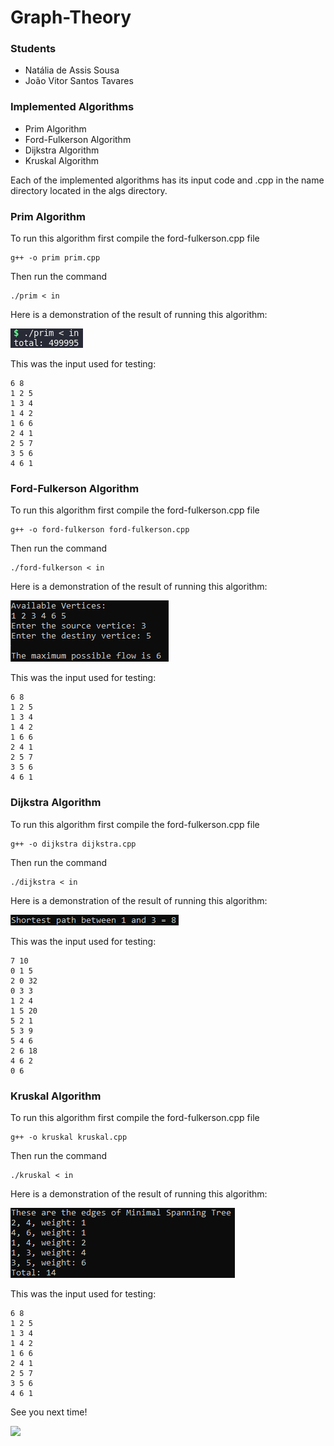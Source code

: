 # Graph-Theory

### Students
 - Natália de Assis Sousa
 - João Vitor Santos Tavares

### Implemented Algorithms

- Prim Algorithm
- Ford-Fulkerson Algorithm
- Dijkstra Algorithm
- Kruskal Algorithm

Each of the implemented algorithms has its input
code and .cpp in the name directory located in the algs directory.

### Prim Algorithm

To run this algorithm first compile the ford-fulkerson.cpp file

``` 
g++ -o prim prim.cpp
```

Then run the command

```
./prim < in
```

Here is a demonstration of the result of running this algorithm:

![](https://github.com/JT4v4res/Graph-Theory/blob/527e5f22d1ae79974ed13718bc1da515c6bc7aab/imgs/prim.png)

This was the input used for testing:

```
6 8
1 2 5
1 3 4
1 4 2
1 6 6
2 4 1
2 5 7
3 5 6
4 6 1
```

### Ford-Fulkerson Algorithm

To run this algorithm first compile the ford-fulkerson.cpp file

``` 
g++ -o ford-fulkerson ford-fulkerson.cpp
```

Then run the command

```
./ford-fulkerson < in
```

Here is a demonstration of the result of running this algorithm:

![](https://github.com/JT4v4res/Graph-Theory/blob/main/imgs/ford-fulkerson.png)

This was the input used for testing:

```
6 8
1 2 5
1 3 4
1 4 2
1 6 6
2 4 1
2 5 7
3 5 6
4 6 1
```

### Dijkstra Algorithm

To run this algorithm first compile the ford-fulkerson.cpp file

``` 
g++ -o dijkstra dijkstra.cpp
```

Then run the command

```
./dijkstra < in
```

Here is a demonstration of the result of running this algorithm:

![](https://github.com/JT4v4res/Graph-Theory/blob/main/imgs/dijkstra.png)

This was the input used for testing:

```
7 10
0 1 5
2 0 32
0 3 3
1 2 4
1 5 20
5 2 1
5 3 9
5 4 6
2 6 18
4 6 2
0 6
```

### Kruskal Algorithm

To run this algorithm first compile the ford-fulkerson.cpp file

``` 
g++ -o kruskal kruskal.cpp
```

Then run the command

```
./kruskal < in
```

Here is a demonstration of the result of running this algorithm:

![](https://github.com/JT4v4res/Graph-Theory/blob/main/imgs/kruskal.png)

This was the input used for testing:

```
6 8
1 2 5
1 3 4
1 4 2
1 6 6
2 4 1
2 5 7
3 5 6
4 6 1
```

See you next time!
<br>

![](https://media.giphy.com/media/d1xWB9Oy1ebPq/giphy.gif?cid=790b76111ce5b954ac61502acc9c76ed7551d126e0a61ebb&rid=giphy.gif&ct=g)